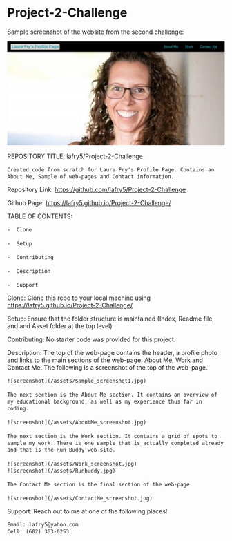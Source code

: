 # Project-2-Challenge

Sample screenshot of the website from the second challenge:

![screenshot](/assets/Sample_screenshot1.jpg)


REPOSITORY TITLE: lafry5/Project-2-Challenge
    
    Created code from scratch for Laura Fry's Profile Page. Contains an About Me, Sample of web-pages and Contact information.


Repository Link: https://github.com/lafry5/Project-2-Challenge

Github Page: https://lafry5.github.io/Project-2-Challenge/



TABLE OF CONTENTS:
    
    -  Clone
 
    -  Setup
 
    -  Contributing

    -  Description
 
    -  Support



Clone:
    Clone this repo to your local machine using https://lafry5.github.io/Project-2-Challenge/


Setup:
    Ensure that the folder structure is maintained (Index, Readme file, and and Asset folder at the top level).


Contributing:
    No starter code was provided for this project.


Description:
    The top of the web-page contains the header, a profile photo and links to the main sections of the web-page: About Me, Work and Contact Me. The following is a screenshot of the top of the web-page.

    ![screenshot](/assets/Sample_screenshot1.jpg)

    The next section is the About Me section. It contains an overview of my educational background, as well as my experience thus far in coding.

    ![screenshot](/assets/AboutMe_screenshot.jpg)

    The next section is the Work section. It contains a grid of spots to sample my work. There is one sample that is actually completed already and that is the Run Buddy web-site.

    ![screenshot](/assets/Work_screenshot.jpg)
    ![screenshot](/assets/Runbuddy.jpg)

    The Contact Me section is the final section of the web-page.

    ![screenshot](/assets/ContactMe_screenshot.jpg)


Support:
    Reach out to me at one of the following places!

    Email: lafry5@yahoo.com 
    Cell: (602) 363-0253